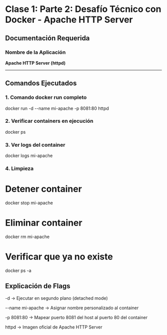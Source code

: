 # Clase 1: Parte 2: Desafío Técnico con Docker - Apache HTTP Server

## Documentación Requerida

### Nombre de la Aplicación
**Apache HTTP Server (httpd)**

---

## Comandos Ejecutados

### 1. Comando docker run completo

docker run -d --name mi-apache -p 8081:80 httpd

### 2. Verificar containers en ejecución

docker ps

### 3. Ver logs del container

docker logs mi-apache

### 4. Limpieza

# Detener container
docker stop mi-apache

# Eliminar container
docker rm mi-apache

# Verificar que ya no existe
docker ps -a


## Explicación de Flags

-d → Ejecutar en segundo plano (detached mode)

--name mi-apache → Asignar nombre personalizado al container

-p 8081:80 → Mapear puerto 8081 del host al puerto 80 del container

httpd → Imagen oficial de Apache HTTP Server


